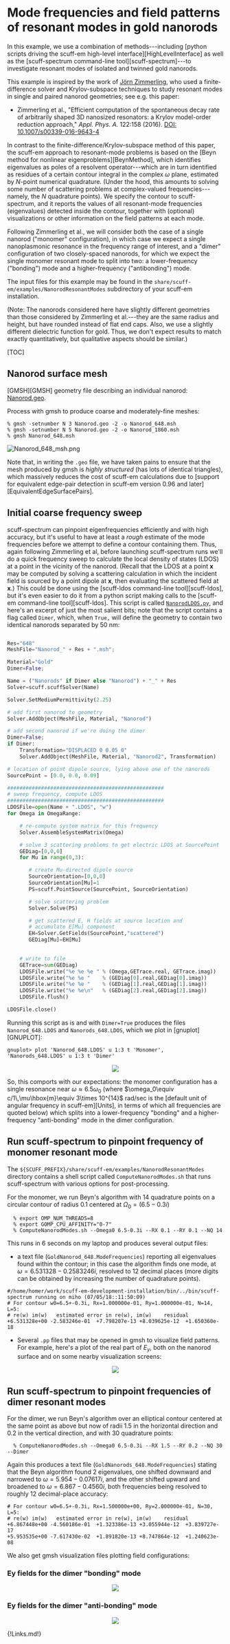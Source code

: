 <h1> Mode frequencies and field patterns of resonant modes in gold nanorods</h1>

In this example, we use a combination of methods---including
[python scripts driving the <span class=SC>scuff-em</span> high-level interface][HighLevelInterface]
as well as the 
[<span class=SC>scuff-spectrum</span> command-line tool][scuff-spectrum]---to
investigate resonant modes of isolated and twinned gold nanorods.

This example is inspired by the work of
[J&ouml;rn Zimmerling](http://ens.ewi.tudelft.nl/People/bio.php?id=290),
who used a finite-difference solver and Krylov-subspace techniques to
study resonant modes in single and paired nanorod geometries; see e.g.
this paper:

+ Zimmerling et al., "Efficient computation of the spontaneous decay
    rate of arbitrarily shaped 3D nanosized resonators: a Krylov model-order 
    reduction approach," *Appl. Phys. A.* 122:158 (2016).
    [DOI: 10.1007/s00339-016-9643-4](https://link.springer.com/article/10.1007/s00339-016-9643-4)

In contrast to the finite-difference/Krylov-subspace method of this paper,
the <span class=SC>scuff-em</span> approach to resonant-mode problems
is based on the [Beyn method for nonlinear eigenproblems][BeynMethod], which
identifies eigenvalues as poles of a resolvent operator---which are in turn
identified as residues of a certain contour integral in the complex $\omega$ plane,
estimated by *N*-point numerical quadrature. (Under the hood, this amounts to
solving some number of scattering problems at complex-valued frequencies---namely, 
the *N* quadrature points). We specify the contour to
<span class=SC>scuff-spectrum</span>, and it reports the values of
all resonant-mode frequencies (eigenvalues)
detected inside the contour, together with (optional) visualizations or
other information on the field patterns at each mode.

Following Zimmerling et al., we will consider both the case
of a single nanorod ("monomer" configuration), in which case
we expect a single nanoplasmonic resonance in the frequency 
range of interest, and a "dimer" configuration of two closely-spaced
nanorods, for which we expect the single monomer resonant mode
to split into two:
a lower-frequency ("bonding") mode and a higher-frequency ("antibonding")
mode.

The input files for this example may be found in the `share/scuff-em/examples/NanorodResonantModes`
subdirectory of your <span class=SC>scuff-em</span> installation.

(Note: The nanorods considered here have slightly different geometries
than those considered by Zimmerling et al.---they are the same radius
and height, but have rounded instead of flat end caps. Also, we use a 
slightly different dielectric function for gold. Thus, we don't expect
results to match exactly quantitatively, but qualitative aspects should
be similar.)

[TOC]

## Nanorod surface mesh

[GMSH][GMSH] geometry file describing an individual nanorod: [Nanorod.geo](`Nanorod.geo`). 

Process with <span class=SC>gmsh</span> to produce coarse and moderately-fine meshes:

```
% gmsh -setnumber N 3 Nanorod.geo -2 -o Nanorod_648.msh
% gmsh -setnumber N 5 Nanorod.geo -2 -o Nanorod_1860.msh
% gmsh Nanorod_648.msh
```

![Nanorod\_648\_msh.png](Nanorod_648_msh.png)

Note that, in writing the `.geo` file, we have taken pains to ensure that the mesh
produced by <span class=SC>gmsh</span>
is *highly structured* (has lots of identical triangles), which massively reduces
the cost of <span class=SC>scuff-em</span> calculations due to
[support for equivalent edge-pair detection in <span class=SC>scuff-em</span>
version 0.96 and later][EquivalentEdgeSurfacePairs].

## Initial coarse frequency sweep

<span class=SC>scuff-spectrum</span> can pinpoint eigenfrequencies
efficiently and with high accuracy, but it's useful to have at least
a *rough* estimate of the mode frequencies before we attempt to 
define a contour containing them. Thus, again following 
Zimmerling et al, before launching
<span class=SC>scuff-spectrum</span> runs we'll do a quick
frequency sweep to calculate the local density of states (LDOS) 
at a point in the vicinity of the nanorod. (Recall that the LDOS
at a point **x** may be computed by solving a scattering calculation
in which the incident field is sourced by a point dipole at **x**,
then evaluating the scattered field at **x**.)
This could be done using the 
[<span class=SC>scuff-ldos</span> command-line tool][scuff-ldos],
but it's even easier to do it from a python script making 
calls to the 
[<span class=SC>scuff-em</span> command-line tool][scuff-ldos].
This script is called [`NanorodLDOS.py`](NanorodLDOS.py), 
and here's an excerpt of just the most salient bits; note that
the script contains a flag called `Dimer`, which, when `True,`
will define the geometry to contain two identical nanorods 
separated by 50 nm:

```python

Res="648"
MeshFile="Nanorod_" + Res + ".msh";

Material="Gold"
Dimer=False;

Name = ("Nanorods" if Dimer else "Nanorod") + "_" + Res
Solver=scuff.scuffSolver(Name)

Solver.SetMediumPermittivity(2.25)

# add first nanorod to geometry 
Solver.AddObject(MeshFile, Material, "Nanorod")

# add second nanorod if we're doing the dimer
Dimer=False;
if Dimer:
    Transformation="DISPLACED 0 0.05 0"
    Solver.AddObject(MeshFile, Material, "Nanorod2", Transformation)

# location of point dipole source, lying above one of the nanorods
SourcePoint = [0.0, 0.0, 0.09]

###################################################
# sweep frequency, compute LDOS
###################################################
LDOSFile=open(Name + ".LDOS", "w")
for Omega in OmegaRange:

    # re-compute system matrix for this frequency
    Solver.AssembleSystemMatrix(Omega)

    # solve 3 scattering problems to get electric LDOS at SourcePoint
    GEDiag=[0,0,0]
    for Mu in range(0,3):

       # create Mu-directed dipole source
       SourceOrientation=[0,0,0]
       SourceOrientation[Mu]=1
       PS=scuff.PointSource(SourcePoint, SourceOrientation)

       # solve scattering problem
       Solver.Solve(PS)

       # get scattered E, H fields at source location and 
       # accumulate E[Mu] component
       EH=Solver.GetFields(SourcePoint,"scattered")
       GEDiag[Mu]=EH[Mu]

    
    # write to file
    GETrace=sum(GEDiag)
    LDOSFile.write("%e %e %e " % (Omega,GETrace.real, GETrace.imag))
    LDOSFile.write("%e %e "    % (GEDiag[0].real,GEDiag[0].imag))
    LDOSFile.write("%e %e "    % (GEDiag[1].real,GEDiag[1].imag))
    LDOSFile.write("%e %e\n"   % (GEDiag[2].real,GEDiag[2].imag))
    LDOSFile.flush()

LDOSFile.close()

```

Running this script as is and with `Dimer=True` produces the
files `Nanorod_648.LDOS` and `Nanorods_648.LDOS`, which we plot
in [<span class=SC>gnuplot</span>][GNUPLOT]:

```
gnuplot> plot 'Nanorod_648.LDOS' u 1:3 t 'Monomer', 'Nanorods_648.LDOS' u 1:3 t 'Dimer'
```

<p align="center">
<a href="/examples/NanorodResonantModes/MonomerDimerLDOS.png"><img src="/examples/NanorodResonantModes/MonomerDimerLDOS.png" style='max_width="100%" object-fit: contain'></a>
</p>

So, this comports with our expectations: the monomer configuration has a
single resonance near $\omega\approx 6.5\omega_0$
(where $\omega_0\equiv c/1\,\mu\hbox{m}\equiv 3\times 10^{14}$ rad/sec
is the [default unit of angular frequency in <span class=SC>scuff-em</span>][Units],
in terms of which all frequencies are quoted below)
which splits into a lower-frequency "bonding" and a higher-frequency "anti-bonding" 
mode in the dimer configuration.

## Run <span class=SC>scuff-spectrum</span> to pinpoint frequency of monomer resonant mode

The `${SCUFF_PREFIX}/share/scuff-em/examples/NanorodResonantModes`
directory contains a shell script called `ComputeNanorodModes.sh`
that runs <span class=SC>scuff-spectrum</span>
with various options for post-processing.

For the monomer, we run Beyn's algorithm with 14 quadrature points on a
circular contour of radius $0.1$ centered at $\Omega_0=(6.5-0.3i)$

```
  % export OMP_NUM_THREADS=8
  % export GOMP_CPU_AFFINITY="0-7"
  % ComputeNanorodModes.sh --Omega0 6.5-0.3i --RX 0.1 --RY 0.1 --NQ 14
```

This runs in 6 seconds on my laptop and produces several output files:

+ a text file (`GoldNanorod_648.ModeFrequencies`) reporting all eigenvalues found
    within the contour; in this case the algorithm finds one mode, at
    $\omega=6.531328-0.2583246i$, resolved to 12 decimal places (more digits
    can be obtained by increasing the number of quadrature points).

```
#/home/homer/work/scuff-em-development-installation/bin/../bin/scuff-spectrum running on miho (07/05/18::11:50:09)
# For contour w0=6.5+-0.3i, Rx=1.000000e-01, Ry=1.000000e-01, N=14, L=5:
# re(w) im(w)   estimated error in re(w), im(w)    residual
+6.531328e+00 -2.583246e-01  +7.798207e-13 +8.039625e-12  +1.650360e-18
```

+ Several `.pp` files that may be opened in <span class=SC>gmsh</span> to
visualize field patterns. For example, here's a plot of the real part of
$E_y$, both on the nanorod surface and on some nearby visualization screens:

<p align="center">
<a href="/examples/NanorodResonantModes/MonomerEy.png"><img src="/examples/NanorodResonantModes/MonomerEy.png" style='max_width="100%" object-fit: contain'></a>
</p>


## Run <span class=SC>scuff-spectrum</span> to pinpoint frequencies of dimer resonant modes

For the dimer, we run Beyn's algorithm over an elliptical contour
centered at the same point as above but now of radii $1.5$ in the
horizontal direction and 0.2 in the vertical direction, and with
30 quadrature points:

```
  % ComputeNanorodModes.sh --Omega0 6.5-0.3i --RX 1.5 --RY 0.2 --NQ 30 --Dimer
```

Again this produces a text file (`GoldNanorods_648.ModeFrequencies`) stating
that the Beyn algorithm found 2 eigenvalues, one shifted downward
and narrowed to $\omega=5.954-0.07617i$, and the other shifted upward
and broadened to $\omega=6.867-0.4560i$, both frequencies being
resolved to roughly 12 decimal-place accuracy: 

```
# For contour w0=6.5+-0.3i, Rx=1.500000e+00, Ry=2.000000e-01, N=30, L=5:
# re(w) im(w)   estimated error in re(w), im(w)    residual
+6.867448e+00 -4.560186e-01  +1.323386e-13 +3.055944e-12  +3.839727e-17 
+5.953535e+00 -7.617430e-02  +1.891820e-13 +8.747864e-12  +1.240623e-08 
```

We also get <span class=SC>gmsh</span> visualization files plotting
field configurations:

### Ey fields for the dimer "bonding" mode
<p align="center">
<a href="/examples/NanorodResonantModes/DimerBondingEy.png"><img src="/examples/NanorodResonantModes/DimerBondingEy.png" style='max_width="100%" object-fit: contain'></a>
</p>

### Ey fields for the dimer "anti-bonding" mode
<p align="center">
<a href="/examples/NanorodResonantModes/DimerAntibondingEy.png"><img src="/examples/NanorodResonantModes/DimerAntibondingEy.png" style='max_width="100%" object-fit: contain'></a>
</p>


{!Links.md!}
